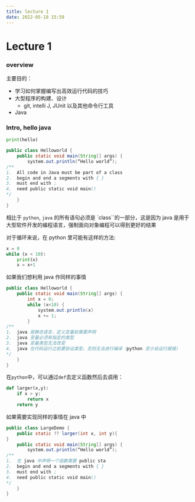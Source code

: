 ```yaml
---
title: lecture 1
date: 2022-05-18 15:59
---
```

# Lecture 1
### overview
主要目的：
- 学习如何掌握编写出高效运行代码的技巧
- 大型程序的构建、设计
    - git, intelli J, JUnit 以及其他命令行工具
- Java

### Intro, hello java
```python
print(hello)
```
```java
public class Helloworld {
    public static void main(String[] args) { 
        system.out.println(“Hello world”);
/**
1.  All code in Java must be part of a class
2.  begin and end a segments with { }
3.  must end with ; 
4.  need public static void main()
*/
    }
}
```
相比于 `python`, `java` 的所有语句必须是 `class``的一部分，这是因为 java 是用于大型软件开发的编程语言，强制面向对象编程可以得到更好的结果

对于循环来说，在 python 里可能有这样的方法:
```python
x = 0 
while (x < 10):
    print(x)
    x = x+1
```
如果我们想利用 java 作同样的事情
```java
public class Helloworld {
    public static void main(String[] args) { 
        int x = 0;
        while (x<10) {
            system.out.println(x)
            x += 1;
        }
/**
1.  java 是静态语言，定义变量前需要声明
2.  java 变量必须有指定的类型
3.  java 变量类型无法改变
4.  java 在代码运行之前要验证类型，否则无法进行编译（python 至少会运行报错）
*/
    }
}
```

在`python`中，可以通过`def`去定义函数然后去调用：
```python
def larger(x,y):
    if x > y:
        return x
    return y
```
如果需要实现同样的事情在 java 中
```java
public class LargeDemo {
    public static ?? larger(int x, int y){
}
    public static void main(String[] args) { 
        system.out.println(“Hello world”);
/**
1.  在 java 中声明一个函数需要 public sta
2.  begin and end a segments with { }
3.  must end with ; 
4.  need public static void main()
*/
    }
}

```